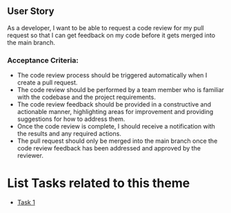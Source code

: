 <!-- 5. Missing story content (FIXED) -->
## User Story

As a developer, I want to be able to request a code review for my pull request so that I can get feedback on my code before it gets merged into the main branch.

### Acceptance Criteria:

- The code review process should be triggered automatically when I create a pull request.
- The code review should be performed by a team member who is familiar with the codebase and the project requirements.
- The code review feedback should be provided in a constructive and actionable manner, highlighting areas for improvement and providing suggestions for how to address them.
- Once the code review is complete, I should receive a notification with the results and any required actions.
- The pull request should only be merged into the main branch once the code review feedback has been addressed and approved by the reviewer.

# List Tasks related to this theme
- [Task 1](tasks/task_code_review.md)